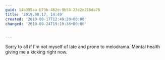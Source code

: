 ```yaml
---
guid: 14b395aa-b73b-462e-9b54-23c2e215da76
title: '2019.08.17, 14:49'
created: '2019-08-17T12:49:20+00:00'
changed: '2019-09-24T19:19:38+00:00'


---
```


Sorry to all if I'm not myself of late and prone to melodrama. Mental health giving me a kicking right now. 
